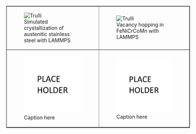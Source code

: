 <table border="1">
  <tr>
    <td>
        <figure>
            <img src="recrystallize.gif" alt="Trulli" style="width:100%">
            <figcaption>Simulated crystallization of austenitic stainless steel with LAMMPS</figcaption>
        </figure>
    </td>
    <td>
        <figure>
            <img src="vacancy.gif" alt="Trulli" style="width:100%">
            <figcaption>Vacancy hopping in FeNiCrCoMn with LAMMPS</figcaption>
        </figure>
    </td>
  </tr>
  <tr>
    <td>
        <figure>
            <img src="placeholder.png" alt="Trulli" style="width:100%">
            <figcaption>Caption here</figcaption>
        </figure>
    </td>
    <td>
        <figure>
            <img src="placeholder.png" alt="Trulli" style="width:100%">
            <figcaption>Caption here</figcaption>
        </figure>
    </td>
  </tr>
</table>
